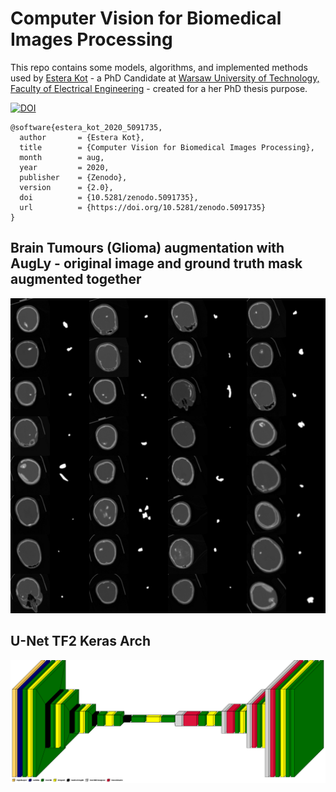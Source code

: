 # Computer Vision for Biomedical Images Processing

This repo contains some models, algorithms, and implemented methods used by [Estera Kot](https://www.linkedin.com/in/esterakot/) - a PhD Candidate at [Warsaw University of Technology, Faculty of Electrical Engineering](https://www.ee.pw.edu.pl/) - created for a her PhD thesis purpose.  

[![DOI](https://zenodo.org/badge/286538177.svg)](https://zenodo.org/badge/latestdoi/286538177)

```
@software{estera_kot_2020_5091735,
  author       = {Estera Kot},
  title        = {Computer Vision for Biomedical Images Processing},
  month        = aug,
  year         = 2020,
  publisher    = {Zenodo},
  version      = {2.0},
  doi          = {10.5281/zenodo.5091735},
  url          = {https://doi.org/10.5281/zenodo.5091735}
}
```

## Brain Tumours (Glioma) augmentation with AugLy - original image and ground truth mask augmented together 
![](aug_collague.png)

## U-Net TF2 Keras Arch
![](unet_colored.png)

